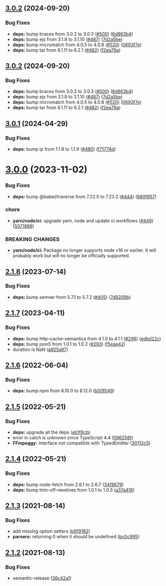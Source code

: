 ## [3.0.2](https://github.com/mekwall/ffmpeggy/compare/v3.0.1...v3.0.2) (2024-09-20)


### Bug Fixes

* **deps:** bump braces from 3.0.2 to 3.0.3 ([#500](https://github.com/mekwall/ffmpeggy/issues/500)) ([6d863b4](https://github.com/mekwall/ffmpeggy/commit/6d863b4c5f3f1e8714518e12bbd7b7b550a0937f))
* **deps:** bump ejs from 3.1.8 to 3.1.10 ([#487](https://github.com/mekwall/ffmpeggy/issues/487)) ([7d2a5be](https://github.com/mekwall/ffmpeggy/commit/7d2a5beb44eb2f0fd332ff0ca7168506f52bdb8f))
* **deps:** bump micromatch from 4.0.5 to 4.0.8 ([#520](https://github.com/mekwall/ffmpeggy/issues/520)) ([0693f7e](https://github.com/mekwall/ffmpeggy/commit/0693f7e518635080d4bdac7a24c3c16dcf8463ea))
* **deps:** bump tar from 6.1.11 to 6.2.1 ([#482](https://github.com/mekwall/ffmpeggy/issues/482)) ([f2ea79a](https://github.com/mekwall/ffmpeggy/commit/f2ea79a9c2534c119180544d60e34522fbd6e3a5))

## [3.0.2](https://github.com/mekwall/ffmpeggy/compare/v3.0.1...v3.0.2) (2024-09-20)


### Bug Fixes

* **deps:** bump braces from 3.0.2 to 3.0.3 ([#500](https://github.com/mekwall/ffmpeggy/issues/500)) ([6d863b4](https://github.com/mekwall/ffmpeggy/commit/6d863b4c5f3f1e8714518e12bbd7b7b550a0937f))
* **deps:** bump ejs from 3.1.8 to 3.1.10 ([#487](https://github.com/mekwall/ffmpeggy/issues/487)) ([7d2a5be](https://github.com/mekwall/ffmpeggy/commit/7d2a5beb44eb2f0fd332ff0ca7168506f52bdb8f))
* **deps:** bump micromatch from 4.0.5 to 4.0.8 ([#520](https://github.com/mekwall/ffmpeggy/issues/520)) ([0693f7e](https://github.com/mekwall/ffmpeggy/commit/0693f7e518635080d4bdac7a24c3c16dcf8463ea))
* **deps:** bump tar from 6.1.11 to 6.2.1 ([#482](https://github.com/mekwall/ffmpeggy/issues/482)) ([f2ea79a](https://github.com/mekwall/ffmpeggy/commit/f2ea79a9c2534c119180544d60e34522fbd6e3a5))

## [3.0.1](https://github.com/mekwall/ffmpeggy/compare/v3.0.0...v3.0.1) (2024-04-29)


### Bug Fixes

* **deps:** bump ip from 1.1.8 to 1.1.9 ([#480](https://github.com/mekwall/ffmpeggy/issues/480)) ([f71774d](https://github.com/mekwall/ffmpeggy/commit/f71774d46f19888f5a120cec981922abba8a639f))

# [3.0.0](https://github.com/mekwall/ffmpeggy/compare/v2.1.8...v3.0.0) (2023-11-02)


### Bug Fixes

* **deps:** bump @babel/traverse from 7.22.5 to 7.23.2 ([#444](https://github.com/mekwall/ffmpeggy/issues/444)) ([880f957](https://github.com/mekwall/ffmpeggy/commit/880f9572796893e19dc19324b50a282ff3d23a7d))


### chore

* **yarn/node/ci:** upgrade yarn, node and update ci workflows ([#449](https://github.com/mekwall/ffmpeggy/issues/449)) ([5071888](https://github.com/mekwall/ffmpeggy/commit/5071888002580ca19fa22e8ba940fb6ad06e204a))


### BREAKING CHANGES

* **yarn/node/ci:** Package no longer supports node v16 or earlier. It will probably work but will no longer be officially supported.

## [2.1.8](https://github.com/mekwall/ffmpeggy/compare/v2.1.7...v2.1.8) (2023-07-14)


### Bug Fixes

* **deps:** bump semver from 5.7.1 to 5.7.2 ([#405](https://github.com/mekwall/ffmpeggy/issues/405)) ([7d9209b](https://github.com/mekwall/ffmpeggy/commit/7d9209bd417dc868d9533ead3d421eb7b299bdb1))

## [2.1.7](https://github.com/mekwall/ffmpeggy/compare/v2.1.6...v2.1.7) (2023-04-11)


### Bug Fixes

* **deps:** bump http-cache-semantics from 4.1.0 to 4.1.1 ([#298](https://github.com/mekwall/ffmpeggy/issues/298)) ([edbd22c](https://github.com/mekwall/ffmpeggy/commit/edbd22c0dbc78dc65de31ab3c80c7429c2d7738d))
* **deps:** bump json5 from 1.0.1 to 1.0.2 ([#293](https://github.com/mekwall/ffmpeggy/issues/293)) ([f5eae42](https://github.com/mekwall/ffmpeggy/commit/f5eae428c523a3e5b0f78c527f82b5e9062e3563))
* duration is NaN ([a925a97](https://github.com/mekwall/ffmpeggy/commit/a925a97546b9ac6e619f48c345b96b5dead3a836))

## [2.1.6](https://github.com/mekwall/ffmpeggy/compare/v2.1.5...v2.1.6) (2022-06-04)


### Bug Fixes

* **deps:** bump npm from 8.10.0 to 8.12.0 ([b00f049](https://github.com/mekwall/ffmpeggy/commit/b00f049ed8a545d3040ba009f6cf6ceac9f7eee7))

## [2.1.5](https://github.com/mekwall/ffmpeggy/compare/v2.1.4...v2.1.5) (2022-05-21)


### Bug Fixes

* **deps:** upgrade all the deps ([eb1f8cb](https://github.com/mekwall/ffmpeggy/commit/eb1f8cbe5bf917416918e8122e114572b1970006))
* error in catch is unknown since TypeScript 4.4 ([096258f](https://github.com/mekwall/ffmpeggy/commit/096258f35dd7f3659a2f1a41acf0ce02f1b93cbe))
* **FFmpeggy:** interface not compatible with TypedEmitter ([30112c5](https://github.com/mekwall/ffmpeggy/commit/30112c5b33ef80c8732661893ee7476926072049))

## [2.1.4](https://github.com/mekwall/ffmpeggy/compare/v2.1.3...v2.1.4) (2022-05-21)


### Bug Fixes

* **deps:** bump node-fetch from 2.6.1 to 2.6.7 ([34f8679](https://github.com/mekwall/ffmpeggy/commit/34f86796212498a1499fbd8a23b09ba22060ab96))
* **deps:** bump trim-off-newlines from 1.0.1 to 1.0.3 ([a37a416](https://github.com/mekwall/ffmpeggy/commit/a37a416c6be2ec8af40fc3bcf7311aa935680ae1))

## [2.1.3](https://github.com/mekwall/ffmpeggy/compare/v2.1.2...v2.1.3) (2021-08-14)


### Bug Fixes

* add missing option setters ([b919182](https://github.com/mekwall/ffmpeggy/commit/b919182da87e413951aef8b708cd271542c3b1e9))
* **parsers:** returning 0 when it should be undefined ([bc0c995](https://github.com/mekwall/ffmpeggy/commit/bc0c995cc736ece9164aa0d0736e6a74d742b591))

## [2.1.2](https://github.com/mekwall/ffmpeggy/compare/v2.1.1...v2.1.2) (2021-08-13)


### Bug Fixes

* semantic-release ([36c42a1](https://github.com/mekwall/ffmpeggy/commit/36c42a1cd6835c7d36c4797bef94fce9a6f7b92b))

